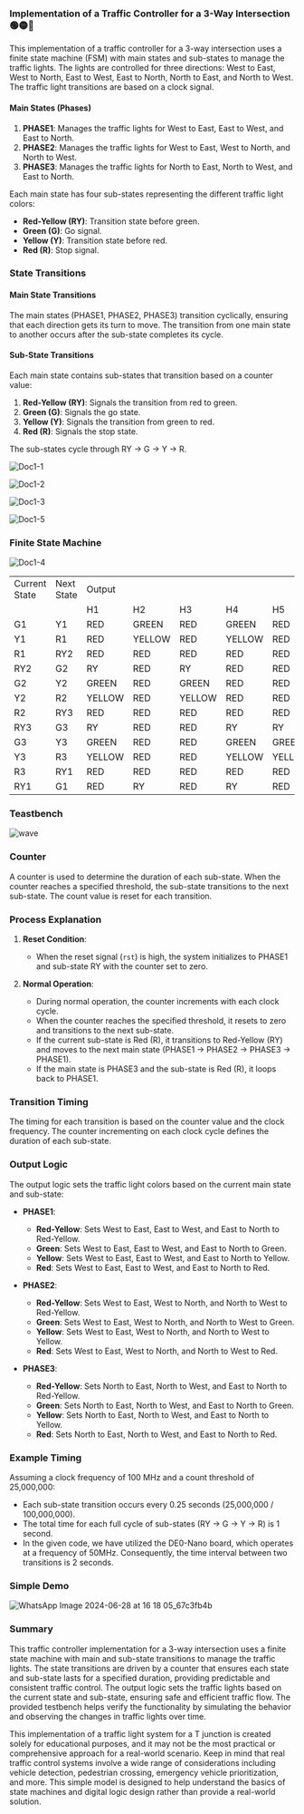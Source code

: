 ### Implementation of a Traffic Controller for a 3-Way Intersection 🟢🟡🔴

This implementation of a traffic controller for a 3-way intersection uses a finite state machine (FSM) with main states and sub-states to manage the traffic lights. The lights are controlled for three directions: West to East, West to North, East to West, East to North, North to East, and North to West. The traffic light transitions are based on a clock signal.

#### Main States (Phases)
1. **PHASE1**: Manages the traffic lights for West to East, East to West, and East to North.
2. **PHASE2**: Manages the traffic lights for West to East, West to North, and North to West.
3. **PHASE3**: Manages the traffic lights for North to East, North to West, and East to North.

Each main state has four sub-states representing the different traffic light colors:
- **Red-Yellow (RY)**: Transition state before green.
- **Green (G)**: Go signal.
- **Yellow (Y)**: Transition state before red.
- **Red (R)**: Stop signal.

### State Transitions

#### Main State Transitions
The main states (PHASE1, PHASE2, PHASE3) transition cyclically, ensuring that each direction gets its turn to move. The transition from one main state to another occurs after the sub-state completes its cycle.

#### Sub-State Transitions
Each main state contains sub-states that transition based on a counter value:
1. **Red-Yellow (RY)**: Signals the transition from red to green.
2. **Green (G)**: Signals the go state.
3. **Yellow (Y)**: Signals the transition from green to red.
4. **Red (R)**: Signals the stop state.

The sub-states cycle through RY -> G -> Y -> R.

![Doc1-1](https://github.com/LasiduDilshan/T-Junction-Traffic-Light-System/assets/126545632/3e3a3520-e310-4d96-ae05-2207393d231d)

![Doc1-2](https://github.com/LasiduDilshan/T-Junction-Traffic-Light-System/assets/126545632/6960cb3d-b73f-4143-a974-da25132f3bff)

![Doc1-3](https://github.com/LasiduDilshan/T-Junction-Traffic-Light-System/assets/126545632/ee2df573-e531-409c-b889-4355bd408d4b)

![Doc1-5](https://github.com/LasiduDilshan/T-Junction-Traffic-Light-System/assets/126545632/4fa39382-0885-4903-8a74-c2f254ebff45)

### Finite State Machine

![Doc1-4](https://github.com/LasiduDilshan/T-Junction-Traffic-Light-System/assets/126545632/85b2ba7f-ee3e-4eb0-b4be-841c4be67aca)

<table>
    <tr>
        <td>Current State</td>
        <td>Next State</td>
        <td>Output</td>
        <td></td>
        <td></td>
        <td></td>
        <td></td>
        <td></td>
    </tr>
    <tr>
        <td></td>
        <td></td>
        <td>H1</td>
        <td>H2</td>
        <td>H3</td>
        <td>H4</td>
        <td>H5</td>
        <td>H6</td>
    </tr>
    <tr>
        <td>G1</td>
        <td>Y1</td>
        <td>RED</td>
        <td>GREEN</td>
        <td>RED</td>
        <td>GREEN</td>
        <td>RED</td>
        <td>GREEN</td>
    </tr>
    <tr>
        <td>Y1</td>
        <td>R1</td>
        <td>RED</td>
        <td>YELLOW</td>
        <td>RED</td>
        <td>YELLOW</td>
        <td>RED</td>
        <td>YELLOW</td>
    </tr>
    <tr>
        <td>R1</td>
        <td>RY2</td>
        <td>RED</td>
        <td>RED</td>
        <td>RED</td>
        <td>RED</td>
        <td>RED</td>
        <td>RED</td>
    </tr>
    <tr>
        <td>RY2</td>
        <td>G2</td>
        <td>RY</td>
        <td>RED</td>
        <td>RY</td>
        <td>RED</td>
        <td>RED</td>
        <td>RY</td>
    </tr>
    <tr>
        <td>G2</td>
        <td>Y2</td>
        <td>GREEN</td>
        <td>RED</td>
        <td>GREEN</td>
        <td>RED</td>
        <td>RED</td>
        <td>GREEN</td>
    </tr>
    <tr>
        <td>Y2</td>
        <td>R2</td>
        <td>YELLOW</td>
        <td>RED</td>
        <td>YELLOW</td>
        <td>RED</td>
        <td>RED</td>
        <td>YELLOW</td>
    </tr>
    <tr>
        <td>R2</td>
        <td>RY3</td>
        <td>RED</td>
        <td>RED</td>
        <td>RED</td>
        <td>RED</td>
        <td>RED</td>
        <td>RED</td>
    </tr>
    <tr>
        <td>RY3</td>
        <td>G3</td>
        <td>RY</td>
        <td>RED</td>
        <td>RED</td>
        <td>RY</td>
        <td>RY</td>
        <td>RED</td>
    </tr>
    <tr>
        <td>G3</td>
        <td>Y3</td>
        <td>GREEN</td>
        <td>RED</td>
        <td>RED</td>
        <td>GREEN</td>
        <td>GREEN</td>
        <td>RED</td>
    </tr>
    <tr>
        <td>Y3</td>
        <td>R3</td>
        <td>YELLOW</td>
        <td>RED</td>
        <td>RED</td>
        <td>YELLOW</td>
        <td>YELLOW</td>
        <td>RED</td>
    </tr>
    <tr>
        <td>R3</td>
        <td>RY1</td>
        <td>RED</td>
        <td>RED</td>
        <td>RED</td>
        <td>RED</td>
        <td>RED</td>
        <td>RED</td>
    </tr>
    <tr>
        <td>RY1</td>
        <td>G1</td>
        <td>RED</td>
        <td>RY</td>
        <td>RED</td>
        <td>RY</td>
        <td>RED</td>
        <td>RY</td>
    </tr>
</table>

### Teastbench 

![wave](https://github.com/LasiduDilshan/T-Junction-Traffic-Light-System/assets/126545632/f6c36922-d1cd-4b02-a6f8-f5b1f48aa4c5)

### Counter
A counter is used to determine the duration of each sub-state. When the counter reaches a specified threshold, the sub-state transitions to the next sub-state. The count value is reset for each transition.

### Process Explanation
1. **Reset Condition**:
   - When the reset signal (`rst`) is high, the system initializes to PHASE1 and sub-state RY with the counter set to zero.

2. **Normal Operation**:
   - During normal operation, the counter increments with each clock cycle.
   - When the counter reaches the specified threshold, it resets to zero and transitions to the next sub-state.
   - If the current sub-state is Red (R), it transitions to Red-Yellow (RY) and moves to the next main state (PHASE1 -> PHASE2 -> PHASE3 -> PHASE1).
   - If the main state is PHASE3 and the sub-state is Red (R), it loops back to PHASE1.

### Transition Timing
The timing for each transition is based on the counter value and the clock frequency. The counter incrementing on each clock cycle defines the duration of each sub-state.

### Output Logic
The output logic sets the traffic light colors based on the current main state and sub-state:
- **PHASE1**:
  - **Red-Yellow**: Sets West to East, East to West, and East to North to Red-Yellow.
  - **Green**: Sets West to East, East to West, and East to North to Green.
  - **Yellow**: Sets West to East, East to West, and East to North to Yellow.
  - **Red**: Sets West to East, East to West, and East to North to Red.
  
- **PHASE2**:
  - **Red-Yellow**: Sets West to East, West to North, and North to West to Red-Yellow.
  - **Green**: Sets West to East, West to North, and North to West to Green.
  - **Yellow**: Sets West to East, West to North, and North to West to Yellow.
  - **Red**: Sets West to East, West to North, and North to West to Red.
  
- **PHASE3**:
  - **Red-Yellow**: Sets North to East, North to West, and East to North to Red-Yellow.
  - **Green**: Sets North to East, North to West, and East to North to Green.
  - **Yellow**: Sets North to East, North to West, and East to North to Yellow.
  - **Red**: Sets North to East, North to West, and East to North to Red.

### Example Timing
Assuming a clock frequency of 100 MHz and a count threshold of 25,000,000:
- Each sub-state transition occurs every 0.25 seconds (25,000,000 / 100,000,000).
- The total time for each full cycle of sub-states (RY -> G -> Y -> R) is 1 second.
- In the given code, we have utilized the DE0-Nano board, which operates at a frequency of 50MHz. Consequently, the time interval between two transitions is 2 seconds.

### Simple Demo

![WhatsApp Image 2024-06-28 at 16 18 05_67c3fb4b](https://github.com/LasiduDilshan/T-Junction-Traffic-Light-System/assets/126545632/d3e186f0-9fde-4247-b489-b467cd130707)

### Summary
This traffic controller implementation for a 3-way intersection uses a finite state machine with main and sub-state transitions to manage the traffic lights. The state transitions are driven by a counter that ensures each state and sub-state lasts for a specified duration, providing predictable and consistent traffic control. The output logic sets the traffic lights based on the current state and sub-state, ensuring safe and efficient traffic flow. The provided testbench helps verify the functionality by simulating the behavior and observing the changes in traffic lights over time.

This implementation of a traffic light system for a T junction is created solely for educational purposes, and it may not be the most practical or comprehensive approach for a real-world scenario. Keep in mind that real traffic control systems involve a wide range of considerations including vehicle detection, pedestrian crossing, emergency vehicle prioritization, and more. This simple model is designed to help understand the basics of state machines and digital logic design rather than provide a real-world solution.
